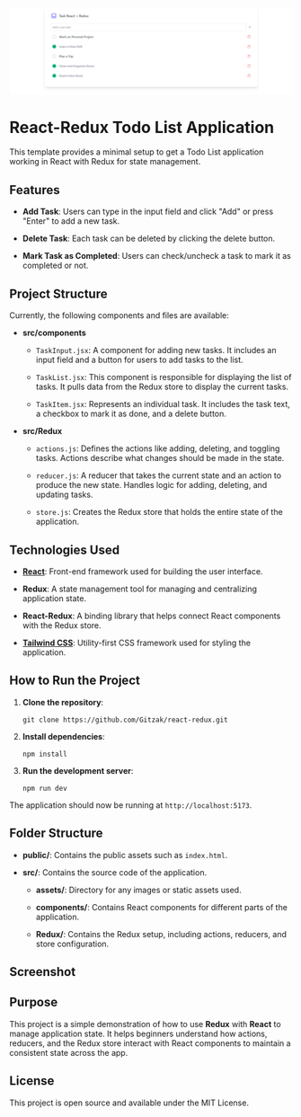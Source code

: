 ![Screenshot of Todo List Application](https://github.com/Gitzak/react-redux/blob/main/Screenshot.png)

React-Redux Todo List Application
=================================

This template provides a minimal setup to get a Todo List application working in React with Redux for state management.

Features
--------

-   **Add Task**: Users can type in the input field and click "Add" or press "Enter" to add a new task.

-   **Delete Task**: Each task can be deleted by clicking the delete button.

-   **Mark Task as Completed**: Users can check/uncheck a task to mark it as completed or not.

Project Structure
-----------------

Currently, the following components and files are available:

-   **src/components**

    -   `TaskInput.jsx`: A component for adding new tasks. It includes an input field and a button for users to add tasks to the list.

    -   `TaskList.jsx`: This component is responsible for displaying the list of tasks. It pulls data from the Redux store to display the current tasks.

    -   `TaskItem.jsx`: Represents an individual task. It includes the task text, a checkbox to mark it as done, and a delete button.

-   **src/Redux**

    -   `actions.js`: Defines the actions like adding, deleting, and toggling tasks. Actions describe what changes should be made in the state.

    -   `reducer.js`: A reducer that takes the current state and an action to produce the new state. Handles logic for adding, deleting, and updating tasks.

    -   `store.js`: Creates the Redux store that holds the entire state of the application.

Technologies Used
-----------------

-   [**React**](https://reactjs.org/): Front-end framework used for building the user interface.

-   **Redux**: A state management tool for managing and centralizing application state.

-   **React-Redux**: A binding library that helps connect React components with the Redux store.

-   [**Tailwind CSS**](https://tailwindcss.com/): Utility-first CSS framework used for styling the application.

How to Run the Project
----------------------

1.  **Clone the repository**:

    ```
    git clone https://github.com/Gitzak/react-redux.git
    ```

2.  **Install dependencies**:

    ```
    npm install
    ```

3.  **Run the development server**:

    ```
    npm run dev
    ```

The application should now be running at `http://localhost:5173`.

Folder Structure
----------------

-   **public/**: Contains the public assets such as `index.html`.

-   **src/**: Contains the source code of the application.

    -   **assets/**: Directory for any images or static assets used.

    -   **components/**: Contains React components for different parts of the application.

    -   **Redux/**: Contains the Redux setup, including actions, reducers, and store configuration.

Screenshot
----------

Purpose
-------

This project is a simple demonstration of how to use **Redux** with **React** to manage application state. It helps beginners understand how actions, reducers, and the Redux store interact with React components to maintain a consistent state across the app.

License
-------

This project is open source and available under the MIT License.